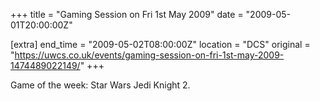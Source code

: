 +++
title = "Gaming Session on Fri 1st May 2009"
date = "2009-05-01T20:00:00Z"

[extra]
end_time = "2009-05-02T08:00:00Z"
location = "DCS"
original = "https://uwcs.co.uk/events/gaming-session-on-fri-1st-may-2009-1474489022149/"
+++

Game of the week: Star Wars Jedi Knight 2.

